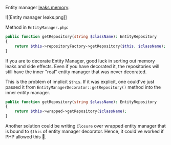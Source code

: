 Entity manager [leaks memory](https://youtu.be/2HAGlULliyI?si=MKv4nZxX9TrUIiCH&t=1140):

![[Entity manager leaks.png]]

Method in `EntityManager.php`:
```php
public function getRepository(string $className): EntityRepository
{
    return $this->repositoryFactory->getRepository($this, $className);
}
```

If you are to decorate Entity Manager, good luck in sorting out memory leaks and side effects. Even if you have decorated it, the repositories will still have the inner "real" entity manager that was never decorated.

This is the problem of implicit `$this`. If it was explicit, one could've just passed it from `EntityManagerDecorator::getRepository()` method into the inner entity manager.
 
```php
public function getRepository(string $className): EntityRepository  
{  
    return $this->wrapped->getRepository($className);  
}
```

Another solution could be writing `Closure` over wrapped entity manager that is bound to `$this` of entity manager decorator. Hence, it could've worked if PHP allowed this 🙁.